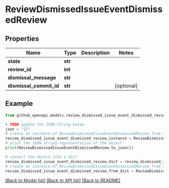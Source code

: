 # ReviewDismissedIssueEventDismissedReview


## Properties

Name | Type | Description | Notes
------------ | ------------- | ------------- | -------------
**state** | **str** |  | 
**review_id** | **int** |  | 
**dismissal_message** | **str** |  | 
**dismissal_commit_id** | **str** |  | [optional] 

## Example

```python
from github_openapi.models.review_dismissed_issue_event_dismissed_review import ReviewDismissedIssueEventDismissedReview

# TODO update the JSON string below
json = "{}"
# create an instance of ReviewDismissedIssueEventDismissedReview from a JSON string
review_dismissed_issue_event_dismissed_review_instance = ReviewDismissedIssueEventDismissedReview.from_json(json)
# print the JSON string representation of the object
print(ReviewDismissedIssueEventDismissedReview.to_json())

# convert the object into a dict
review_dismissed_issue_event_dismissed_review_dict = review_dismissed_issue_event_dismissed_review_instance.to_dict()
# create an instance of ReviewDismissedIssueEventDismissedReview from a dict
review_dismissed_issue_event_dismissed_review_from_dict = ReviewDismissedIssueEventDismissedReview.from_dict(review_dismissed_issue_event_dismissed_review_dict)
```
[[Back to Model list]](../README.md#documentation-for-models) [[Back to API list]](../README.md#documentation-for-api-endpoints) [[Back to README]](../README.md)


